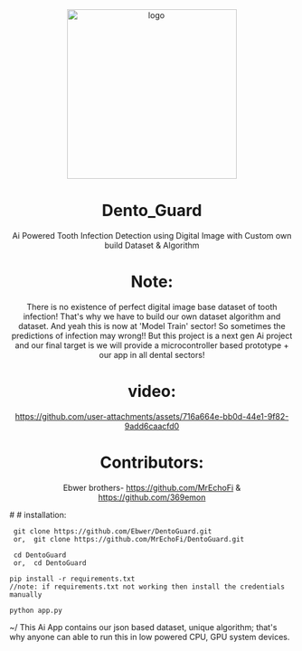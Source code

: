 <div align="center">

  <img src="https://static.vecteezy.com/system/resources/thumbnails/027/809/549/small_2x/tooth-with-blue-background-3d-rendering-photo.jpg" alt="logo" width="300" height="auto" />
  <h1>Dento_Guard</h1>
   
  <p>
   Ai Powered Tooth Infection Detection using Digital Image with Custom own build Dataset & Algorithm 
  </p>

# Note:
  There is no existence of perfect digital image base dataset of tooth infection! That's why we have to build our own dataset algorithm and dataset. And yeah this is now at 'Model Train' sector! So sometimes the predictions of infection may wrong!!
  But this project is a next gen Ai project and our final target is we will provide a microcontroller based prototype + our app in all dental sectors! 
# video:


https://github.com/user-attachments/assets/716a664e-bb0d-44e1-9f82-9add6caacfd0

# Contributors:
  Ebwer brothers-
   https://github.com/MrEchoFi & https://github.com/369emon

   </div>
# # installation:

     git clone https://github.com/Ebwer/DentoGuard.git  
     or,  git clone https://github.com/MrEchoFi/DentoGuard.git
 
     cd DentoGuard
     or,  cd DentoGuard

    pip install -r requirements.txt
    //note: if requirements.txt not working then install the credentials manually

    python app.py

~/ This Ai App contains our json based dataset, unique algorithm; that's why anyone can able to run this in low powered CPU, GPU system devices.  
